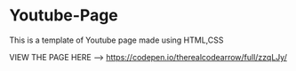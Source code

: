 # Youtube-Page

This is a template of Youtube page made using HTML,CSS

VIEW THE PAGE HERE --> https://codepen.io/therealcodearrow/full/zzqLJy/
